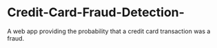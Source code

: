 # Credit-Card-Fraud-Detection-
A web app providing the probability that a credit card transaction was a fraud. 
